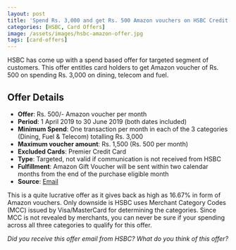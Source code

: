 ```yaml
---
layout: post
title: 'Spend Rs. 3,000 and get Rs. 500 Amazon vouchers on HSBC Credit Cards'
categories: [HSBC, Card Offers]
image: /assets/images/hsbc-amazon-offer.jpg
tags: [card-offers]
---
```


HSBC has come up with a spend based offer for targeted segment of customers. This offer entitles card holders to get Amazon voucher of Rs. 500 on spending Rs. 3,000 on dining, telecom and fuel.

## Offer Details

- **Offer**: Rs. 500/- Amazon voucher per month
- **Period**: 1 April 2019 to 30 June 2019 (both dates included)
- **Minimum Spend**: One transaction per month in each of the 3 categories (Dining, Fuel & Telecom) totalling Rs. 3,000
- **Maximum voucher amount**: Rs. 1,500 (Rs. 500 per month)
- **Excluded Cards**: Premier Credit Card
- **Type**: Targeted, not valid if communication is not received from HSBC
- **Fulfillment**: Amazon Gift Voucher will be sent within two calendar months from the end of the purchase eligible month
- **Source**: [Email](http://mail.hsbc.com.hk/in/cc_ls_0419/tnc.htm)

This is a quite lucrative offer as it gives back as high as 16.67% in form of Amazon vouchers. Only downside is HSBC uses Merchant Category Codes (MCC) issued by Visa/MasterCard for determining the categories. Since MCC is not revealed by merchants, you can never be sure if your spending across all three categories to qualify for this offer.

_Did you receive this offer email from HSBC? What do you think of this offer?_
